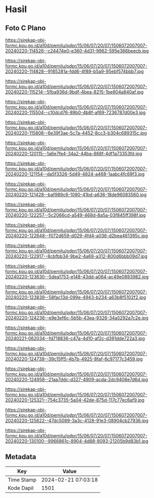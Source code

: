 # Hasil

## Foto C Plano

https://sirekap-obj-formc.kpu.go.id/a10d/pemilu/pdpr/15/06/07/20/07/1506072007007-20240220-114526--c24474e0-e360-4d31-9962-595e366beecb.jpg

https://sirekap-obj-formc.kpu.go.id/a10d/pemilu/pdpr/15/06/07/20/07/1506072007007-20240220-114828--9185281a-fdd6-4f89-b5a9-95ebf574bbb7.jpg

https://sirekap-obj-formc.kpu.go.id/a10d/pemilu/pdpr/15/06/07/20/07/1506072007007-20240220-115214--5fba936d-9bdf-4bea-8215-1be804a840af.jpg

https://sirekap-obj-formc.kpu.go.id/a10d/pemilu/pdpr/15/06/07/20/07/1506072007007-20240220-115504--c10dcd76-89b0-4b8f-af69-7236787d00e3.jpg

https://sirekap-obj-formc.kpu.go.id/a10d/pemilu/pdpr/15/06/07/20/07/1506072007007-20240220-115808--6e39f3ae-5c7a-4452-8cc3-b304c689315c.jpg

https://sirekap-obj-formc.kpu.go.id/a10d/pemilu/pdpr/15/06/07/20/07/1506072007007-20240220-120115--1a6e7fe4-34a2-44ba-868f-4df1a73353fd.jpg

https://sirekap-obj-formc.kpu.go.id/a10d/pemilu/pdpr/15/06/07/20/07/1506072007007-20240220-121154--da5f3326-5d49-4824-a468-1aabc4fc69f3.jpg

https://sirekap-obj-formc.kpu.go.id/a10d/pemilu/pdpr/15/06/07/20/07/1506072007007-20240220-121428--baf989c6-1080-41bd-a636-18de96083560.jpg

https://sirekap-obj-formc.kpu.go.id/a10d/pemilu/pdpr/15/06/07/20/07/1506072007007-20240220-122257--5c2066cd-a549-468d-8a5a-03f845ff398f.jpg

https://sirekap-obj-formc.kpu.go.id/a10d/pemilu/pdpr/15/06/07/20/07/1506072007007-20240220-122648--f072d659-d029-4fd4-a036-d2bea461395c.jpg

https://sirekap-obj-formc.kpu.go.id/a10d/pemilu/pdpr/15/06/07/20/07/1506072007007-20240220-122917--8cbfbb34-9be2-4a69-a312-800d6bbb09d7.jpg

https://sirekap-obj-formc.kpu.go.id/a10d/pemilu/pdpr/15/06/07/20/07/1506072007007-20240220-123630--5dea1753-e148-43dd-a064-ac49e0893982.jpg

https://sirekap-obj-formc.kpu.go.id/a10d/pemilu/pdpr/15/06/07/20/07/1506072007007-20240220-123839--58fac13d-099e-4943-b234-a63b8f5102f2.jpg

https://sirekap-obj-formc.kpu.go.id/a10d/pemilu/pdpr/15/06/07/20/07/1506072007007-20240220-124236--e9e3ef6c-5b5b-43ea-9326-34a5292a7c2e.jpg

https://sirekap-obj-formc.kpu.go.id/a10d/pemilu/pdpr/15/06/07/20/07/1506072007007-20240221-062034--fd718836-c47a-4d10-af2c-d391dde722a3.jpg

https://sirekap-obj-formc.kpu.go.id/a10d/pemilu/pdpr/15/06/07/20/07/1506072007007-20240220-124739--39c15ff5-4b7b-4925-8faf-6c97177c3459.jpg

https://sirekap-obj-formc.kpu.go.id/a10d/pemilu/pdpr/15/06/07/20/07/1506072007007-20240220-124958--21aa7ddc-d327-4909-acda-2dc9408e7d6d.jpg

https://sirekap-obj-formc.kpu.go.id/a10d/pemilu/pdpr/15/06/07/20/07/1506072007007-20240220-125321--754c3735-5a04-42de-875d-117c77ec6af9.jpg

https://sirekap-obj-formc.kpu.go.id/a10d/pemilu/pdpr/15/06/07/20/07/1506072007007-20240220-125622--47dc5089-3a3c-4128-91e3-08904cb27936.jpg

https://sirekap-obj-formc.kpu.go.id/a10d/pemilu/pdpr/15/06/07/20/07/1506072007007-20240220-130100--9966861c-8904-4d88-8093-21205b9d83b1.jpg


## Metadata

| Key        | Value               |
| ---------- | ------------------- |
| Time Stamp | 2024-02-21 07:03:18 |
| Kode Dapil | 1501                |



